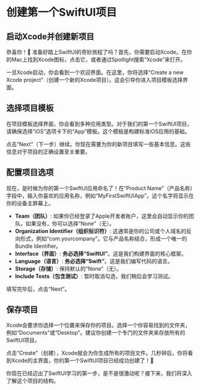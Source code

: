 ﻿# 创建第一个SwiftUI项目

## 启动Xcode并创建新项目

恭喜你！🎉 准备好踏上SwiftUI的奇妙旅程了吗？首先，你需要启动Xcode。在你的Mac上找到Xcode图标，点击它，或者通过Spotlight搜索“Xcode”来打开。

一旦Xcode启动，你会看到一个欢迎界面。在这里，你将选择“Create a new Xcode project”（创建一个新的Xcode项目）。这会引导你进入项目模板选择界面。

## 选择项目模板

在项目模板选择界面，你会看到多种应用类型。对于我们的第一个SwiftUI项目，请确保选择“iOS”选项卡下的“App”模板。这个模板是构建标准iOS应用的基础。

点击“Next”（下一步）继续。你现在需要为你的新项目填写一些基本信息。这些信息对于项目的正确设置至关重要。

## 配置项目选项

现在，是时候为你的第一个SwiftUI应用命名了！在“Product Name”（产品名称）字段中，输入你喜欢的应用名称，例如“MyFirstSwiftUIApp”。这个名字将显示在你的设备主屏幕上。

*   **Team（团队）**: 如果你已经登录了Apple开发者账户，这里会自动显示你的团队。如果没有，你可以选择“None”（无）。
*   **Organization Identifier（组织标识符）**: 这通常是你的公司或个人域名的反向形式，例如“com.yourcompany”。它与产品名称结合，形成一个唯一的Bundle Identifier。
*   **Interface（界面）**: **务必选择“SwiftUI”**。这是我们构建界面的核心框架。
*   **Language（语言）**: **务必选择“Swift”**。这是我们编写代码的语言。
*   **Storage（存储）**: 保持默认的“None”（无）。
*   **Include Tests（包含测试）**: 暂时取消勾选，我们稍后会学习测试。

填写完毕后，点击“Next”。

## 保存项目

Xcode会要求你选择一个位置来保存你的项目。选择一个你容易找到的文件夹，例如“Documents”或“Desktop”。建议你创建一个专门的文件夹来存放所有的SwiftUI项目。

点击“Create”（创建），Xcode就会为你生成所有的项目文件。几秒钟后，你将看到Xcode的主界面，你的第一个SwiftUI项目已经成功创建了！🥳

你现在已经迈出了SwiftUI学习的第一步，是不是很激动呢？接下来，我们将深入了解这个项目的结构。